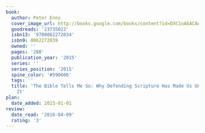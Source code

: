 ```yaml
---
book:
  author: Peter Enns
  cover_image_url: http://books.google.com/books/content?id=DXC1oAEACAAJ&printsec=frontcover&img=1&zoom=1&source=gbs_api
  goodreads: '23735022'
  isbn13: '9780062272034'
  isbn9: 0062272039
  owned: ''
  pages: '288'
  publication_year: '2015'
  series: ''
  series_position: '2015'
  spine_color: '#590606'
  tags: ''
  title: 'The Bible Tells Me So: Why Defending Scripture Has Made Us Unable to Read
    It'
plan:
  date_added: 2023-01-01
review:
  date_read: '2016-04-09'
  rating: '3'
---
```

